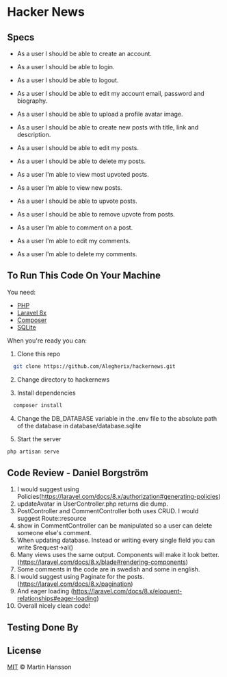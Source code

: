 # Hacker News

## Specs

-   As a user I should be able to create an account.

-   As a user I should be able to login.

-   As a user I should be able to logout.

-   As a user I should be able to edit my account email, password and biography.

-   As a user I should be able to upload a profile avatar image.

-   As a user I should be able to create new posts with title, link and description.

-   As a user I should be able to edit my posts.

-   As a user I should be able to delete my posts.

-   As a user I'm able to view most upvoted posts.

-   As a user I'm able to view new posts.

-   As a user I should be able to upvote posts.

-   As a user I should be able to remove upvote from posts.

-   As a user I'm able to comment on a post.

-   As a user I'm able to edit my comments.

-   As a user I'm able to delete my comments.

## To Run This Code On Your Machine

You need:

-   [PHP](https://www.php.net/docs.php)
-   [Laravel 8x](https://laravel.com/docs/8.x)
-   [Composer](https://getcomposer.org/)
-   [SQLite](https://sqlite.org/index.html)

When you're ready you can:

1. Clone this repo

```bash
  git clone https://github.com/Alegherix/hackernews.git
```

2. Change directory to hackernews

3. Install dependencies

```bash
  composer install
```

4. Change the DB_DATABASE variable in the .env file to the absolute path of the database in database/database.sqlite

5. Start the server

```bash
php artisan serve
```

## Code Review - Daniel Borgström
1. I would suggest using Policies(https://laravel.com/docs/8.x/authorization#generating-policies)
2. updateAvatar in UserController.php returns die dump.
3. PostController and CommentController both uses CRUD. I would suggest Route::resource
4. show in CommentController can be manipulated so a user can delete someone else's comment.
5. When updating database. Instead or writing every single field you can write $request->al()
6. Many views uses the same output. Components will make it look better. (https://laravel.com/docs/8.x/blade#rendering-components)
7. Some comments in the code are in swedish and some in english.
8. I would suggest using Paginate for the posts. (https://laravel.com/docs/8.x/pagination)
9. And eager loading (https://laravel.com/docs/8.x/eloquent-relationships#eager-loading)
10. Overall nicely clean code!


## Testing Done By


## License

[MIT](LICENSE) © Martin Hansson
